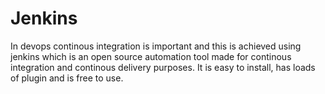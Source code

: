 # Jenkins 
In devops continous integration is important and this is achieved using jenkins which is an open source automation tool made for continous integration and continous delivery purposes. It is easy to install, has loads of plugin and is free to use.
